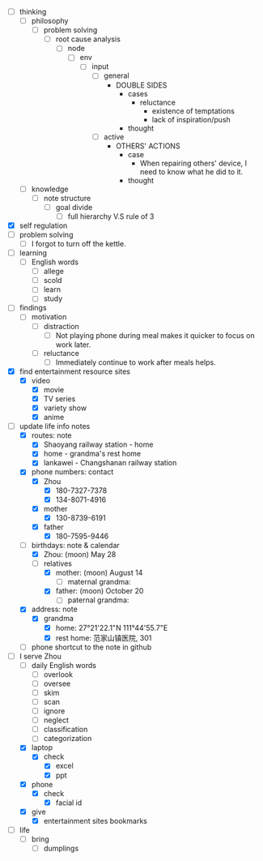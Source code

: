 - [ ] thinking
    - [ ] philosophy
        - [ ] problem solving
            - [ ] root cause analysis
                - [ ] node
                    - [ ] env
                        - [ ] input
                            - [ ] general
                                - DOUBLE SIDES
                                    - cases
                                        - reluctance
                                            - existence of temptations
                                            - lack of inspiration/push
                                    - thought
                            - [ ] active
                                - OTHERS' ACTIONS
                                    - case
                                        - When repairing others' device, I need to know what he did to it.
                                    - thought
    - [ ] knowledge
        - [ ] note structure
            - [ ] goal divide
                - [ ] full hierarchy V.S rule of 3
- [x] self regulation
- [ ] problem solving
    - [ ] I forgot to turn off the kettle.
- [ ] learning
    - [ ] English words
        - [ ] allege
        - [ ] scold
        - [ ] learn
        - [ ] study
- [ ] findings
    - [ ] motivation
        - [ ] distraction
            - [ ] Not playing phone during meal makes it quicker to focus on work later.
        - [ ] reluctance
            - [ ] Immediately continue to work after meals helps.
- [x] find entertainment resource sites
    - [x] video
        - [x] movie
        - [x] TV series
        - [x] variety show
        - [x] anime
- [ ] update life info notes
    - [x] routes: note
        - [x] Shaoyang railway station - home
        - [x] home - grandma's rest home
        - [x] lankawei - Changshanan railway station
    - [x] phone numbers: contact
        - [x] Zhou
            - [x] 180-7327-7378
            - [x] 134-8071-4916
        - [x] mother
            - [x] 130-8739-6191
        - [x] father
            - [x] 180-7595-9446
    - [ ] birthdays: note & calendar
        - [x] Zhou: (moon) May 28
        - [ ] relatives
            - [x] mother: (moon) August 14
                - [ ] maternal grandma: 
            - [x] father: (moon) October 20
                - [ ] paternal grandma: 
    - [x] address: note
        - [x] grandma
            - [x] home: 27°21'22.1"N 111°44'55.7"E
            - [x] rest home: 范家山镇医院, 301
    - [ ] phone shortcut to the note in github
- [ ] I serve Zhou
    - [ ] daily English words
        - [ ] overlook
        - [ ] oversee
        - [ ] skim
        - [ ] scan
        - [ ] ignore
        - [ ] neglect
        - [ ] classification
        - [ ] categorization
    - [x] laptop
        - [x] check
            - [x] excel
            - [x] ppt
    - [x] phone
        - [x] check
            - [x] facial id
    - [x] give
        - [x] entertainment sites bookmarks
- [ ] life
    - [ ] bring
        - [ ] dumplings